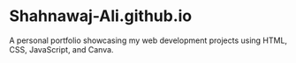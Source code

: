 # Shahnawaj-Ali.github.io
A personal portfolio showcasing my web development projects using HTML, CSS, JavaScript, and Canva.
